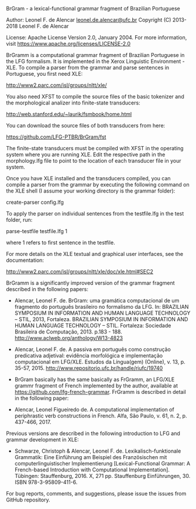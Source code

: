
BrGram - a lexical-functional grammar fragment of Brazilian Portuguese

Author: Leonel F. de Alencar leonel.de.alencar@ufc.br
Copyright (C) 2013-2018 Leonel F. de Alencar

License: Apache License Version 2.0, January 2004. For more
information, visit https://www.apache.org/licenses/LICENSE-2.0


BrGramm is a computational grammar fragment of Brazilian Portuguese in
the LFG formalism. It is implemented in the Xerox Linguistic
Environment - XLE. To compile a parser from the grammar and parse
sentences in Portuguese, you first need XLE:

http://www2.parc.com/isl/groups/nltt/xle/

You also need XFST to compile the source files of the basic tokenizer
and the morphological analizer into finite-state transducers:

http://web.stanford.edu/~laurik/fsmbook/home.html

You can download the source files of both transducers from here:

https://github.com/LFG-PTBR/BrGram/fst

The finite-state transducers must be compiled with XFST in the
operating system where you are running XLE. Edit the respective path
in the morphology.lfg file to point to the location of each transducer
file in your system.

Once you have XLE installed and the transducers compiled, you can
compile a parser from the grammar by executing the following command
on the XLE shell (I assume your working directory is the grammar
folder):

create-parser config.lfg

To apply the parser on individual sentences from the testfile.lfg in the test folder, run:

parse-testfile testfile.lfg 1

where 1 refers to first sentence in the testfile.

For more details on the XLE textual and graphical user interfaces, see
the documentation:

http://www2.parc.com/isl/groups/nltt/xle/doc/xle.html#SEC2

BrGramm is a significantly improved version of the grammar fragment
described in the following papers:

- Alencar, Leonel F. de. BrGram: uma gramática computacional de um
  fragmento do português brasileiro no formalismo da LFG. In:
  BRAZILIAN SYMPOSIUM IN INFORMATION AND HUMAN LANGUAGE TECHNOLOGY –
  STIL, 2013, Fortaleza. BRAZILIAN SYMPOSIUM IN INFORMATION AND HUMAN
  LANGUAGE TECHNOLOGY – STIL. Fortaleza: Sociedade Brasileira de
  Computação, 2013. p.183 -
  188. http://www.aclweb.org/anthology/W13-4823

- Alencar, Leonel F. de. A passiva em português como construção
  predicativa adjetival: evidência morfológica e implementação
  computacional em LFG/XLE. Estudos da Língua(gem) (Online), v. 13,
  p. 35-57, 2015. http://www.repositorio.ufc.br/handle/riufc/19740

- BrGram basically has the same basically as FrGramm, an LFG/XLE
  grammr fragment of French implemented by the author, available at
  https://github.com/lfg-french-grammar. FrGramm is described in
  detail in the following paper:

- Alencar, Leonel Figueiredo de. A computational implementation of
  periphrastic verb constructions in French. Alfa, São Paulo, v. 61,
  n. 2, p. 437-466, 2017.

Previous versions are described in the following introduction to LFG
and grammar development in XLE:

- Schwarze, Christoph & Alencar, Leonel F. de. Lexikalisch-funktionale
  Grammatik: Eine Einführung am Beispiel des Französischen mit
  computerlinguistischer Implementierung [Lexical-Functional Grammar:
  A French-based Introduction with Computational
  Implementation]. Tübingen: Stauffenburg, 2016. X, 271
  pp. Stauffenburg Einführungen, 30. ISBN 978-3-95809-411-6.

For bug reports, comments, and suggestions, please issue the issues
from GitHub repository.

